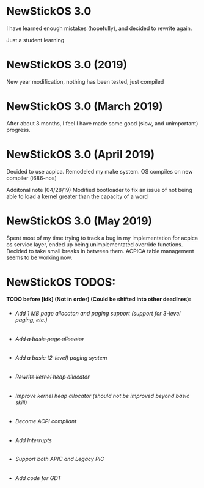 # NewStickOS 3.0
I have learned enough mistakes (hopefully), and decided to rewrite again.

Just a student learning

# NewStickOS 3.0 (2019)
New year modification, nothing has been tested, just compiled

# NewStickOS 3.0 (March 2019)
After about 3 months, I feel I have made some good (slow, and unimportant) progress.

# NewStickOS 3.0 (April 2019)
Decided to use acpica. Remodeled my make system. OS compiles on new compiler (i686-nos)

Additonal note (04/28/19) Modified bootloader to fix an issue of not being able to load a kernel greater than the capacity of a word

# NewStickOS 3.0 (May 2019)
Spent most of my time trying to track a bug in my implementation for acpica os service layer,
ended up being unimplementated override functions. Decided to take small breaks in between them.
ACPICA table management seems to be working now.

# NewStickOS TODOS:
#### TODO before [idk] (Not in order) (Could be shifted into other deadlnes):
- ###### Add 1 MB page allocaton and paging support (support for 3-level paging, etc.)
- ###### ~~Add a basic page allocator~~
- ###### ~~Add a basic (2-level) paging system~~
- ###### ~~Rewrite kernel heap allocator~~
- ###### Improve kernel heap allocator (should not be improved beyond basic skill)
- ###### Become ACPI compliant 
- ###### Add Interrupts
- ###### Support both APIC and Legacy PIC
- ###### Add code for GDT